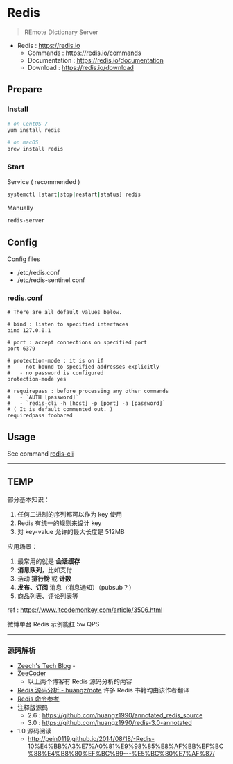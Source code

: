 # Redis

> REmote DIctionary Server

- Redis : https://redis.io
    - Commands : https://redis.io/commands
    - Documentation : https://redis.io/documentation
    - Download : https://redis.io/download

## Prepare

### Install

```bash
# on CentOS 7
yum install redis

# on macOS
brew install redis
```

### Start

Service ( recommended )

```bash
systemctl [start|stop|restart|status] redis
```

Manually

```bash
redis-server
```

## Config

Config files

- /etc/redis.conf
- /etc/redis-sentinel.conf

### redis.conf

```properties
# There are all default values below.

# bind : listen to specified interfaces
bind 127.0.0.1

# port : accept connections on specified port
port 6379

# protection-mode : it is on if
#   - not bound to specified addresses explicitly
#   - no password is configured
protection-mode yes

# requirepass : before processing any other commands
#   - `AUTH [password]`
#   - `redis-cli -h [host] -p [port] -a [password]`
# ( It is default commented out. )
requiredpass foobared
```

## Usage

See command [redis-cli](/cmd/r/redis-cli.md)

---

## TEMP

部分基本知识：

1. 任何二进制的序列都可以作为 key 使用
2. Redis 有统一的规则来设计 key
3. 对 key-value 允许的最大长度是 512MB

应用场景：

1. 最常用的就是 __会话缓存__
2. __消息队列__，比如支付
3. 活动 __排行榜__ 或 __计数__
4. __发布、订阅__ 消息（消息通知）（pubsub？）
5. 商品列表、评论列表等

ref : https://www.itcodemonkey.com/article/3506.html

微博单台 Redis 示例能扛 5w QPS

---

### 源码解析

- [Zeech's Tech Blog](http://zcheng.ren/index.html) -
- [ZeeCoder](https://blog.csdn.net/terence1212)
    - 以上两个博客有 Redis 源码分析的内容
- [Redis 源码分析 - huangz/note](http://note.huangz.me/storage/redis_code_analysis/index.html) 许多 Redis 书籍均由该作者翻译
- [Redis 命令参考](http://redisdoc.com/)
- 注释版源码
    - 2.6 : https://github.com/huangz1990/annotated_redis_source
    - 3.0 : https://github.com/huangz1990/redis-3.0-annotated
- 1.0 源码阅读
    - http://pein0119.github.io/2014/08/18/-Redis-10%E4%BB%A3%E7%A0%81%E9%98%85%E8%AF%BB%EF%BC%88%E4%B8%80%EF%BC%89---%E5%BC%80%E7%AF%87/
